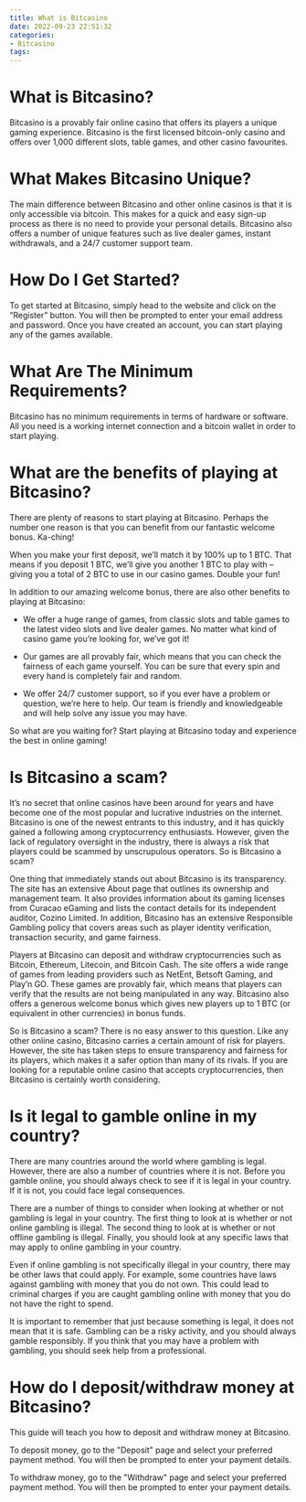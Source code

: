 ```yaml
---
title: What is Bitcasino
date: 2022-09-23 22:51:32
categories:
- Bitcasino
tags:
---
```



#  What is Bitcasino?

Bitcasino is a provably fair online casino that offers its players a unique gaming experience. Bitcasino is the first licensed bitcoin-only casino and offers over 1,000 different slots, table games, and other casino favourites.

# What Makes Bitcasino Unique?

The main difference between Bitcasino and other online casinos is that it is only accessible via bitcoin. This makes for a quick and easy sign-up process as there is no need to provide your personal details. Bitcasino also offers a number of unique features such as live dealer games, instant withdrawals, and a 24/7 customer support team.

# How Do I Get Started?

To get started at Bitcasino, simply head to the website and click on the “Register” button. You will then be prompted to enter your email address and password. Once you have created an account, you can start playing any of the games available.

# What Are The Minimum Requirements?

Bitcasino has no minimum requirements in terms of hardware or software. All you need is a working internet connection and a bitcoin wallet in order to start playing.

#  What are the benefits of playing at Bitcasino?

There are plenty of reasons to start playing at Bitcasino. Perhaps the number one reason is that you can benefit from our fantastic welcome bonus. Ka-ching!

When you make your first deposit, we’ll match it by 100% up to 1 BTC. That means if you deposit 1 BTC, we’ll give you another 1 BTC to play with – giving you a total of 2 BTC to use in our casino games. Double your fun!

In addition to our amazing welcome bonus, there are also other benefits to playing at Bitcasino:

- We offer a huge range of games, from classic slots and table games to the latest video slots and live dealer games. No matter what kind of casino game you’re looking for, we’ve got it!

- Our games are all provably fair, which means that you can check the fairness of each game yourself. You can be sure that every spin and every hand is completely fair and random.

- We offer 24/7 customer support, so if you ever have a problem or question, we’re here to help. Our team is friendly and knowledgeable and will help solve any issue you may have.

So what are you waiting for? Start playing at Bitcasino today and experience the best in online gaming!

#  Is Bitcasino a scam?

It’s no secret that online casinos have been around for years and have become one of the most popular and lucrative industries on the internet. Bitcasino is one of the newest entrants to this industry, and it has quickly gained a following among cryptocurrency enthusiasts. However, given the lack of regulatory oversight in the industry, there is always a risk that players could be scammed by unscrupulous operators. So is Bitcasino a scam?

One thing that immediately stands out about Bitcasino is its transparency. The site has an extensive About page that outlines its ownership and management team. It also provides information about its gaming licenses from Curacao eGaming and lists the contact details for its independent auditor, Cozino Limited. In addition, Bitcasino has an extensive Responsible Gambling policy that covers areas such as player identity verification, transaction security, and game fairness.

Players at Bitcasino can deposit and withdraw cryptocurrencies such as Bitcoin, Ethereum, Litecoin, and Bitcoin Cash. The site offers a wide range of games from leading providers such as NetEnt, Betsoft Gaming, and Play’n GO. These games are provably fair, which means that players can verify that the results are not being manipulated in any way. Bitcasino also offers a generous welcome bonus which gives new players up to 1 BTC (or equivalent in other currencies) in bonus funds.

So is Bitcasino a scam? There is no easy answer to this question. Like any other online casino, Bitcasino carries a certain amount of risk for players. However, the site has taken steps to ensure transparency and fairness for its players, which makes it a safer option than many of its rivals. If you are looking for a reputable online casino that accepts cryptocurrencies, then Bitcasino is certainly worth considering.

#  Is it legal to gamble online in my country?

There are many countries around the world where gambling is legal. However, there are also a number of countries where it is not. Before you gamble online, you should always check to see if it is legal in your country. If it is not, you could face legal consequences.

There are a number of things to consider when looking at whether or not gambling is legal in your country. The first thing to look at is whether or not online gambling is illegal. The second thing to look at is whether or not offline gambling is illegal. Finally, you should look at any specific laws that may apply to online gambling in your country.

Even if online gambling is not specifically illegal in your country, there may be other laws that could apply. For example, some countries have laws against gambling with money that you do not own. This could lead to criminal charges if you are caught gambling online with money that you do not have the right to spend.

It is important to remember that just because something is legal, it does not mean that it is safe. Gambling can be a risky activity, and you should always gamble responsibly. If you think that you may have a problem with gambling, you should seek help from a professional.

#  How do I deposit/withdraw money at Bitcasino?

This guide will teach you how to deposit and withdraw money at Bitcasino.

To deposit money, go to the "Deposit" page and select your preferred payment method. You will then be prompted to enter your payment details.

To withdraw money, go to the "Withdraw" page and select your preferred payment method. You will then be prompted to enter your payment details.